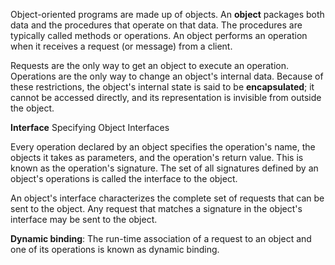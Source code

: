 Object-oriented programs are made up of objects. An **object** packages both data and
the procedures that operate on that data. The procedures are typically called methods
or operations. An object performs an operation when it receives a request (or message)
from a client.

Requests are the only way to get an object to execute an operation. Operations are
the only way to change an object's internal data. Because of these restrictions, the
object's internal state is said to be **encapsulated**; it cannot be accessed directly, and its
representation is invisible from outside the object.

**Interface**
Specifying Object Interfaces

Every operation declared by an object specifies the operation's name, the objects it
takes as parameters, and the operation's return value. This is known as the operation's
signature. The set of all signatures defined by an object's operations is called the
interface to the object. 

An object's interface characterizes the complete set of requests
that can be sent to the object. Any request that matches a signature in the object's
interface may be sent to the object.

**Dynamic binding**:
The run-time association of a request to an object and one of its operations is known as
dynamic binding.
